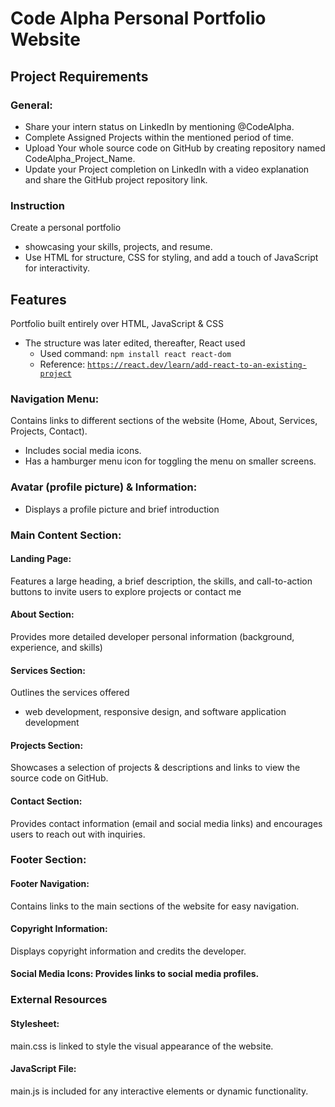 # Code Alpha Personal Portfolio Website

## Project Requirements
### General:
-   Share your intern status on LinkedIn by mentioning @CodeAlpha.
-   Complete Assigned Projects within the mentioned period of time.
-   Upload Your whole source code on GitHub by creating repository
named CodeAlpha_Project_Name.
-   Update your Project completion on LinkedIn with a video explanation
and share the GitHub project repository link.

### Instruction
Create a personal portfolio
-   showcasing your skills, projects, and resume.
-   Use HTML for structure, CSS for styling, and add a touch of
JavaScript for interactivity.

## Features
Portfolio built entirely over HTML, JavaScript & CSS
- The structure was later edited, thereafter, React used
    -   Used command: <code>npm install react react-dom</code>
    -   Reference: <code>https://react.dev/learn/add-react-to-an-existing-project</code>

### Navigation Menu:
Contains links to different sections of the website (Home, About, Services, Projects, Contact).
-   Includes social media icons.
-   Has a hamburger menu icon for toggling the menu on smaller screens.

### Avatar (profile picture) & Information:
-   Displays a profile picture and brief introduction

### Main Content Section:
#### Landing Page:
Features a large heading, a brief description, the skills, and call-to-action buttons to invite
users to explore projects or contact me

#### About Section:
Provides more detailed developer personal information (background, experience, and skills)
#### Services Section:
Outlines the services offered
-   web development, responsive design, and software application development
#### Projects Section:
Showcases a selection of projects & descriptions and links to view the source code on GitHub.
#### Contact Section:
Provides contact information (email and social media links) and encourages users to reach out with inquiries.

### Footer Section:
#### Footer Navigation:
Contains links to the main sections of the website for easy navigation.
#### Copyright Information:
Displays copyright information and credits the developer.
#### Social Media Icons: Provides links to social media profiles.

### External Resources
#### Stylesheet:
main.css is linked to style the visual appearance of the website.
#### JavaScript File:
main.js is included for any interactive elements or dynamic functionality.

